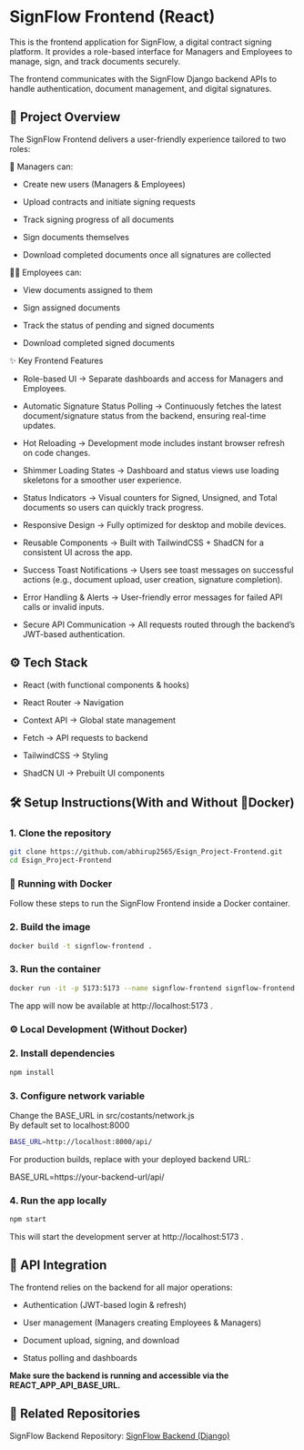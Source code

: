 # SignFlow Frontend (React)

This is the frontend application for SignFlow, a digital contract signing platform.
It provides a role-based interface for Managers and Employees to manage, sign, and track documents securely.

The frontend communicates with the SignFlow Django backend APIs to handle authentication, document management, and digital signatures.

## 📖 Project Overview

The SignFlow Frontend delivers a user-friendly experience tailored to two roles:

💼 Managers can:

- Create new users (Managers & Employees)

- Upload contracts and initiate signing requests

- Track signing progress of all documents

- Sign documents themselves

- Download completed documents once all signatures are collected

👨‍💼 Employees can:

- View documents assigned to them

- Sign assigned documents

- Track the status of pending and signed documents

- Download completed signed documents

✨ Key Frontend Features

- Role-based UI → Separate dashboards and access for Managers and Employees.

- Automatic Signature Status Polling → Continuously fetches the latest document/signature status from the backend, ensuring real-time updates.

- Hot Reloading → Development mode includes instant browser refresh on code changes.

- Shimmer Loading States → Dashboard and status views use loading skeletons for a smoother user experience.

- Status Indicators → Visual counters for Signed, Unsigned, and Total documents so users can quickly track progress.

- Responsive Design → Fully optimized for desktop and mobile devices.

- Reusable Components → Built with TailwindCSS + ShadCN for a consistent UI across the app.

- Success Toast Notifications → Users see toast messages on successful actions (e.g., document upload, user creation, signature completion).

- Error Handling & Alerts → User-friendly error messages for failed API calls or invalid inputs.

- Secure API Communication → All requests routed through the backend’s JWT-based authentication.

## ⚙️ Tech Stack

- React (with functional components & hooks)

- React Router → Navigation

- Context API → Global state management

- Fetch → API requests to backend

- TailwindCSS → Styling

- ShadCN UI → Prebuilt UI components

## 🛠️ Setup Instructions(With and Without 🐳Docker)
### 1. Clone the repository
``` bash 
git clone https://github.com/abhirup2565/Esign_Project-Frontend.git
cd Esign_Project-Frontend
```
### 🐳 Running with Docker
Follow these steps to run the SignFlow Frontend inside a Docker container.

### 2. Build the image
``` bash
docker build -t signflow-frontend .
``` 

### 3. Run the container
```bash 
docker run -it -p 5173:5173 --name signflow-frontend signflow-frontend
```

The app will now be available at http://localhost:5173
.

### ⚙️ Local Development (Without Docker)
### 2. Install dependencies

```bash
npm install
```

### 3. Configure network variable

Change the BASE_URL in src/costants/network.js<br>
By default set to localhost:8000 

``` bash
BASE_URL=http://localhost:8000/api/
```

For production builds, replace with your deployed backend URL:

BASE_URL=https://your-backend-url/api/

### 4. Run the app locally

``` bash
npm start
```

This will start the development server at http://localhost:5173
.


## 📡 API Integration

The frontend relies on the backend for all major operations:

- Authentication (JWT-based login & refresh)

- User management (Managers creating Employees & Managers)

- Document upload, signing, and download

- Status polling and dashboards

**Make sure the backend is running and accessible via the REACT_APP_API_BASE_URL.**

## 🔗 Related Repositories
SignFlow Backend Repository: [SignFlow Backend (Django)](https://github.com/abhirup2565/Esign_Project-Backend.git)